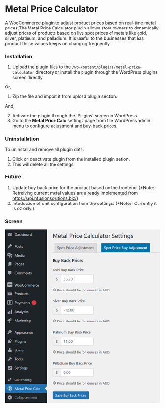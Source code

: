# Metal Price Calculator

A WooCommerce plugin to adjust product prices based on real-time metal prices.The Metal Price Calculator plugin allows store owners to dynamically adjust prices of products based on live spot prices of metals like gold, silver, platinum, and palladium. It is useful to the businesses that has product those values keeps on changing frequently.

### Installation

1. Upload the plugin files to the `/wp-content/plugins/metal-price-calculator` directory or install the plugin through the WordPress plugins screen directly.

Or, 

1. Zip the file and import it from upload plugin section.

And, 

2. Activate the plugin through the 'Plugins' screen in WordPress.
3. Go to the **Metal Price Calc** settings page from the WordPress admin menu to configure adjustment and buy-back prices.


### Uninstallation

To uninstall and remove all plugin data:

1. Click on deactivate plugin from the installed plugin setion.
2. This will delete all the settings.

### Future

1. Update buy back price for the product based on the frontend. (*Note:- Retreiving current metal values are already implemented from https://api.nfusionsolutions.biz/)
2. Intoduction of unit configuration from the settings. (*Note:- Currently it is oz only.)

### Screen

![alt text](https://github.com/lcbiplove/metal-price-calculator/blob/main/assets/docs/metal-price-calc.png?raw=true)